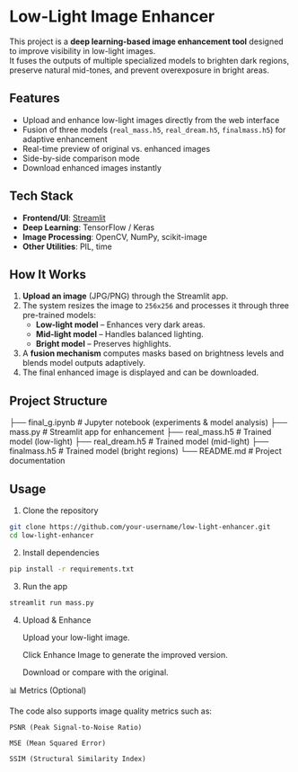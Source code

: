 # Low-Light Image Enhancer

This project is a **deep learning-based image enhancement tool** designed to improve visibility in low-light images.  
It fuses the outputs of multiple specialized models to brighten dark regions, preserve natural mid-tones, and prevent overexposure in bright areas.

## Features
- Upload and enhance low-light images directly from the web interface  
- Fusion of three models (`real_mass.h5`, `real_dream.h5`, `finalmass.h5`) for adaptive enhancement  
- Real-time preview of original vs. enhanced images  
- Side-by-side comparison mode  
- Download enhanced images instantly  

## Tech Stack
- **Frontend/UI**: [Streamlit](https://streamlit.io/)  
- **Deep Learning**: TensorFlow / Keras  
- **Image Processing**: OpenCV, NumPy, scikit-image  
- **Other Utilities**: PIL, time  

## How It Works
1. **Upload an image** (JPG/PNG) through the Streamlit app.  
2. The system resizes the image to `256x256` and processes it through three pre-trained models:  
   - **Low-light model** – Enhances very dark areas.  
   - **Mid-light model** – Handles balanced lighting.  
   - **Bright model** – Preserves highlights.  
3. A **fusion mechanism** computes masks based on brightness levels and blends model outputs adaptively.  
4. The final enhanced image is displayed and can be downloaded.  

## Project Structure

├── final_g.ipynb # Jupyter notebook (experiments & model analysis)
├── mass.py # Streamlit app for enhancement
├── real_mass.h5 # Trained model (low-light)
├── real_dream.h5 # Trained model (mid-light)
├── finalmass.h5 # Trained model (bright regions)
└── README.md # Project documentation


## Usage
1. Clone the repository
```bash
git clone https://github.com/your-username/low-light-enhancer.git
cd low-light-enhancer
```

2. Install dependencies
```bash
pip install -r requirements.txt
```
3. Run the app
```bash
streamlit run mass.py
```

4. Upload & Enhance

    Upload your low-light image.

    Click Enhance Image to generate the improved version.

    Download or compare with the original.

📊 Metrics (Optional)

The code also supports image quality metrics such as:

    PSNR (Peak Signal-to-Noise Ratio)

    MSE (Mean Squared Error)

    SSIM (Structural Similarity Index)
